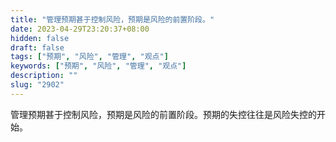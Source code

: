 ```yaml
---
title: "管理预期甚于控制风险，预期是风险的前置阶段。"
date: 2023-04-29T23:20:37+08:00
hidden: false
draft: false
tags: ["预期", "风险", "管理", "观点"]
keywords: ["预期", "风险", "管理", "观点"]
description: ""
slug: "2902"
---
```


管理预期甚于控制风险，预期是风险的前置阶段。预期的失控往往是风险失控的开始。
